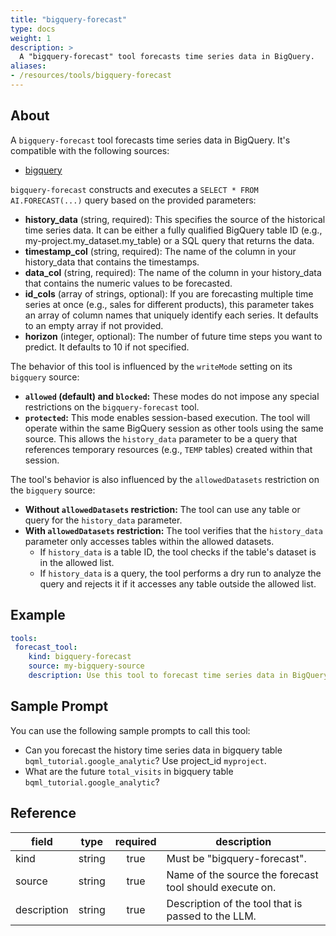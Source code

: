 ```yaml
---
title: "bigquery-forecast"
type: docs
weight: 1
description: >
  A "bigquery-forecast" tool forecasts time series data in BigQuery.
aliases:
- /resources/tools/bigquery-forecast
---
```


## About

A `bigquery-forecast` tool forecasts time series data in BigQuery.
It's compatible with the following sources:

- [bigquery](../../sources/bigquery.md)

`bigquery-forecast` constructs and executes a `SELECT * FROM AI.FORECAST(...)`
query based on the provided parameters:

- **history_data** (string, required): This specifies the source of the
  historical time series data. It can be either a fully qualified BigQuery table
  ID (e.g., my-project.my_dataset.my_table) or a SQL query that returns the
  data.
- **timestamp_col** (string, required): The name of the column in your
  history_data that contains the timestamps.
- **data_col** (string, required): The name of the column in your history_data
  that contains the numeric values to be forecasted.
- **id_cols** (array of strings, optional): If you are forecasting multiple time
  series at once (e.g., sales for different products), this parameter takes an
  array of column names that uniquely identify each series. It defaults to an
  empty array if not provided.
- **horizon** (integer, optional): The number of future time steps you want to
  predict. It defaults to 10 if not specified.

The behavior of this tool is influenced by the `writeMode` setting on its `bigquery` source:

- **`allowed` (default) and `blocked`:** These modes do not impose any special restrictions on the `bigquery-forecast` tool.
- **`protected`:** This mode enables session-based execution. The tool will operate within the same BigQuery session as other
  tools using the same source. This allows the `history_data` parameter to be a query that references temporary resources (e.g., 
  `TEMP` tables) created within that session.

The tool's behavior is also influenced by the `allowedDatasets` restriction on the `bigquery` source:

- **Without `allowedDatasets` restriction:** The tool can use any table or query for the `history_data` parameter.
- **With `allowedDatasets` restriction:** The tool verifies that the `history_data` parameter only accesses tables within the allowed datasets.
  - If `history_data` is a table ID, the tool checks if the table's dataset is in the allowed list.
  - If `history_data` is a query, the tool performs a dry run to analyze the query and rejects it if it accesses any table outside the allowed list.

## Example

```yaml
tools:
 forecast_tool:
    kind: bigquery-forecast
    source: my-bigquery-source
    description: Use this tool to forecast time series data in BigQuery.
```

## Sample Prompt
You can use the following sample prompts to call this tool:

- Can you forecast the history time series data in bigquery table `bqml_tutorial.google_analytic`? Use project_id `myproject`.
- What are the future `total_visits` in bigquery table `bqml_tutorial.google_analytic`?


## Reference

| **field**   | **type** | **required** | **description**                                         |
|-------------|:--------:|:------------:|---------------------------------------------------------|
| kind        |  string  |     true     | Must be "bigquery-forecast".                            |
| source      |  string  |     true     | Name of the source the forecast tool should execute on. |
| description |  string  |     true     | Description of the tool that is passed to the LLM.      |
